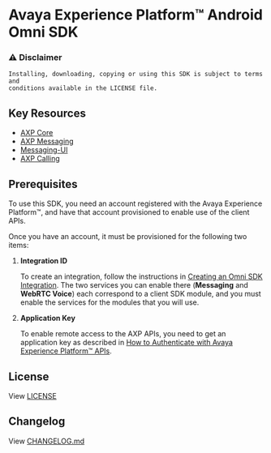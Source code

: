 # Avaya Experience Platform™ Android Omni SDK

### :warning: Disclaimer

    Installing, downloading, copying or using this SDK is subject to terms and
    conditions available in the LICENSE file.

## Key Resources
- [AXP Core](./core.md)
- [AXP Messaging](./messaging.md)
- [Messaging-UI](./messaging-ui.md)
- [AXP Calling](./calling.md)

## Prerequisites

To use this SDK, you need an account registered with the Avaya Experience
Platform™, and have that account provisioned to enable use of the client APIs.

Once you have an account, it must be provisioned for the following two items:

1. **Integration ID**

   To create an integration, follow the instructions in [Creating an Omni SDK
   Integration][omni-integration]. The two services you can enable there
   (**Messaging** and **WebRTC Voice**) each correspond to a client SDK module,
   and you must enable the services for the modules that you will use.

2. **Application Key**

   To enable remote access to the AXP APIs, you need to get an application key
   as described in [How to Authenticate with Avaya Experience Platform™
   APIs][axp-auth].

## License

View [LICENSE](./LICENSE)


## Changelog

View [CHANGELOG.md](./CHANGELOG.md)

[omni-integration]: https://documentation.avaya.com/bundle/ExperiencePlatform_Administering_10/page/Creating_an_Omni_SDK_integration.html
[axp-auth]: https://developers.avayacloud.com/avaya-experience-platform/docs/how-to-authenticate-with-axp-apis
